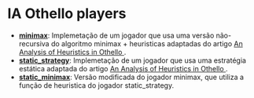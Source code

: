 # IA Othello players

- [__minimax__](minimax/minimax.py): Implemetação de um jogador que usa uma versão não-recursiva do
algoritmo minimax + heuristicas adaptadas do artigo [An Analysis of Heuristics in Othello
](https://courses.cs.washington.edu/courses/cse573/04au/Project/mini1/RUSSIA/Final_Paper.pdf).
- [__static_strategy__](static_strategy/__init__.py): Implemetação de um jogador que usa uma estratégia
estática adaptada do artigo [An Analysis of Heuristics in Othello
](https://courses.cs.washington.edu/courses/cse573/04au/Project/mini1/RUSSIA/Final_Paper.pdf).
- [__static_minimax__](static_minimax/__init__.py): Versão modificada do jogador minimax, que utiliza
a função de heuristica do jogador static_strategy.
